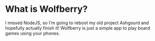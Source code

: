 What is Wolfberry?
==================

I missed NodeJS, so I'm going to reboot my old project Ashgourd and
hopefully actually finish it! Wolfberry is just a simple app to play
board games using your phones.
